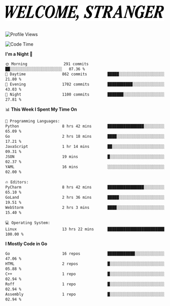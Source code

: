 <div>
  <picture>
    <source media="(prefers-color-scheme: dark)" srcset="./headers/welcome_white.png">
    <img alt="WELCOME, STRANGER" src="./headers/welcome.png" width="500">
  </picture>
</div>

<br>

![Profile Views](https://komarev.com/ghpvc/?username=darleet&color=blue)

<!--START_SECTION:waka-->
![Code Time](http://img.shields.io/badge/Code%20Time-758%20hrs%2041%20mins-blue)

**I'm a Night 🦉** 

```text
🌞 Morning                291 commits         ██░░░░░░░░░░░░░░░░░░░░░░░   07.36 % 
🌆 Daytime                862 commits         █████░░░░░░░░░░░░░░░░░░░░   21.80 % 
🌃 Evening                1702 commits        ███████████░░░░░░░░░░░░░░   43.03 % 
🌙 Night                  1100 commits        ███████░░░░░░░░░░░░░░░░░░   27.81 % 
```


📊 **This Week I Spent My Time On** 

```text
💬 Programming Languages: 
Python                   8 hrs 42 mins       ████████████████░░░░░░░░░   65.09 % 
Go                       2 hrs 18 mins       ████░░░░░░░░░░░░░░░░░░░░░   17.21 % 
JavaScript               1 hr 14 mins        ██░░░░░░░░░░░░░░░░░░░░░░░   09.31 % 
JSON                     19 mins             █░░░░░░░░░░░░░░░░░░░░░░░░   02.37 % 
YAML                     16 mins             ░░░░░░░░░░░░░░░░░░░░░░░░░   02.00 % 

🔥 Editors: 
PyCharm                  8 hrs 42 mins       ████████████████░░░░░░░░░   65.10 % 
GoLand                   2 hrs 36 mins       █████░░░░░░░░░░░░░░░░░░░░   19.51 % 
WebStorm                 2 hrs 3 mins        ████░░░░░░░░░░░░░░░░░░░░░   15.40 % 

💻 Operating System: 
Linux                    13 hrs 22 mins      █████████████████████████   100.00 % 
```

**I Mostly Code in Go** 

```text
Go                       16 repos            ████████████░░░░░░░░░░░░░   47.06 % 
HTML                     2 repos             █░░░░░░░░░░░░░░░░░░░░░░░░   05.88 % 
C++                      1 repo              █░░░░░░░░░░░░░░░░░░░░░░░░   02.94 % 
Roff                     1 repo              █░░░░░░░░░░░░░░░░░░░░░░░░   02.94 % 
Assembly                 1 repo              █░░░░░░░░░░░░░░░░░░░░░░░░   02.94 % 
```




<!--END_SECTION:waka-->
